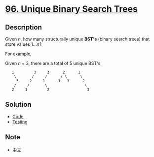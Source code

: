 # [96. Unique Binary Search Trees](https://leetcode.com/problems/unique-binary-search-trees/description/)

## Description

Given _n_, how many structurally unique **BST's** (binary search trees) that store values 1..._n_?

For example,  

Given _n_ = 3, there are a total of 5 unique BST's.
```
   1         3     3      2      1
    \       /     /      / \      \
     3     2     1      1   3      2
    /     /       \                 \
   2     1         2                 3
```

## Solution
- [Code](uniquebinarysearchtrees.go)
- [Testing](uniquebinarysearchtrees_test.go)

## Note
- [中文](NOTE_Ch-zh.md)
